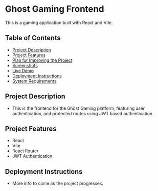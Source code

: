 # Ghost Gaming Frontend

This is a gaming application built with React and Vite.

## Table of Contents

- [Project Description](#project-description)
- [Project Features](#project-features)
- [Plan for Improving the Project](#plan-for-improving-the-project)
- [Screenshots](#screenshots)
- [Live Demo](#live-demo)
- [Deployment Instructions](#deployment-instructions)
- [System Requirements](#system-requirements)

## Project Description

- This is the frontend for the Ghost Gaming platform, featuring user authentication, and protected routes using JWT based authentication.

## Project Features

- React
- Vite
- React Router
- JWT Authentication

## Deployment Instructions

- More info to come as the project progresses.

